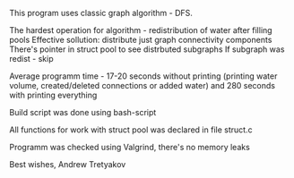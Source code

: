 This program uses classic graph algorithm - DFS.

The hardest operation for algorithm - redistribution of water after filling pools
Effective sollution: distribute just graph connectivity components
There's pointer in struct pool to see distrbuted subgraphs
If subgraph was redist - skip

Average programm time - 17-20 seconds without printing 
(printing water volume, created/deleted 
connections or added water) 
and 280 seconds with printing everything

Build script was done using bash-script

All functions for work with struct pool was declared in file struct.c

Programm was checked using Valgrind, there's no memory leaks

Best wishes, Andrew Tretyakov